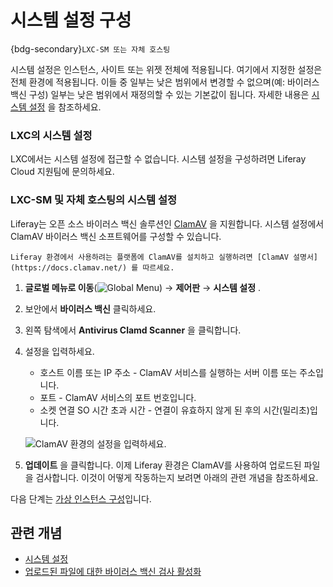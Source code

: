 # 시스템 설정 구성

{bdg-secondary}`LXC-SM 또는 자체 호스팅`

시스템 설정은 인스턴스, 사이트 또는 위젯 전체에 적용됩니다. 여기에서 지정한 설정은 전체 환경에 적용됩니다. 이들 중 일부는 낮은 범위에서 변경할 수 없으며(예: 바이러스 백신 구성) 일부는 낮은 범위에서 재정의할 수 있는 기본값이 됩니다. 자세한 내용은 [시스템 설정](https://learn.liferay.com/ko/w/dxp/system-administration/configuring-liferay/system-settings) 을 참조하세요.

### LXC의 시스템 설정

LXC에서는 시스템 설정에 접근할 수 없습니다. 시스템 설정을 구성하려면 Liferay Cloud 지원팀에 문의하세요.

### LXC-SM 및 자체 호스팅의 시스템 설정

Liferay는 오픈 소스 바이러스 백신 솔루션인 [ClamAV](https://www.clamav.net/) 을 지원합니다. 시스템 설정에서 ClamAV 바이러스 백신 소프트웨어를 구성할 수 있습니다.

```{note}
Liferay 환경에서 사용하려는 플랫폼에 ClamAV를 설치하고 실행하려면 [ClamAV 설명서](https://docs.clamav.net/) 를 따르세요.
```

1. **글로벌 메뉴로 이동**(![Global Menu](../../images/icon-applications-menu.png)) &rarr; **제어판** &rarr; **시스템 설정** .

1. 보안에서 **바이러스 백신** 클릭하세요.

1. 왼쪽 탐색에서 **Antivirus Clamd Scanner** 을 클릭합니다.

1. 설정을 입력하세요.

   * 호스트 이름 또는 IP 주소 - ClamAV 서비스를 실행하는 서버 이름 또는 주소입니다.
   * 포트 - ClamAV 서비스의 포트 번호입니다.
   * 소켓 연결 SO 시간 초과 시간 - 연결이 유효하지 않게 된 후의 시간(밀리초)입니다.

   ![ClamAV 환경의 설정을 입력하세요.](./configuring-system-settings/images/01.png)

1. **업데이트** 을 클릭합니다. 이제 Liferay 환경은 ClamAV를 사용하여 업로드된 파일을 검사합니다. 이것이 어떻게 작동하는지 보려면 아래의 관련 개념을 참조하세요.

다음 단계는 [가상 인스턴스 구성](./configuring-virtual-instances.md)입니다.

## 관련 개념

* [시스템 설정](https://learn.liferay.com/ko/w/dxp/system-administration/configuring-liferay/system-settings)
* [업로드된 파일에 대한 바이러스 백신 검사 활성화](https://learn.liferay.com/ko/w/dxp/system-administration/file-storage/enabling-antivirus-scanning-for-uploaded-files)
